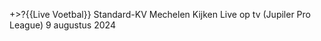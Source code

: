 +>?{{Live Voetbal}} Standard-KV Mechelen Kijken Live op tv (Jupiler Pro League) 9 augustus 2024






